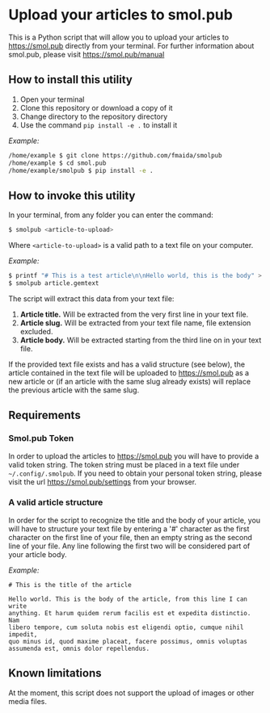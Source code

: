 # Upload your articles to smol.pub

This is a Python script that will allow you to upload your articles to <https://smol.pub> 
directly from your terminal.
For further information about smol.pub, please visit <https://smol.pub/manual>

## How to install this utility

1. Open your terminal 
2. Clone this repository or download a copy of it
3. Change directory to the repository directory
4. Use the command `pip install -e .` to install it

*Example:*
```sh
/home/example $ git clone https://github.com/fmaida/smolpub
/home/example $ cd smol.pub
/home/example/smolpub $ pip install -e .
```

## How to invoke this utility

In your terminal, from any folder you can enter the command:

```sh
$ smolpub <article-to-upload>
```

Where `<article-to-upload>` is a valid path to a text file on your computer.

*Example:*
```sh
$ printf "# This is a test article\n\nHello world, this is the body" > article.gemtext
$ smolpub article.gemtext
```

The script will extract this data from your text file:

1. **Article title.** Will be extracted from the very first line in your text file.
2. **Article slug.** Will be extracted from your text file name, file extension excluded.
3. **Article body.** Will be extracted starting from the third line on in your text file.

If the provided text file exists and has a valid structure (see below), the article contained 
in the text file will be uploaded to <https://smol.pub> as a new article or (if an article 
with the same slug already exists) will replace the previous article with the same slug.

## Requirements

### Smol.pub Token 

In order to upload the articles to https://smol.pub you will have to provide a valid token string. 
The token string must be placed in a text file under `~/.config/.smolpub`. If you need to obtain 
your personal token string, please visit the url <https://smol.pub/settings> from your browser.

### A valid article structure

In order for the script to recognize the title and the body of your article, you will have to structure your 
text file by entering a '#' character as the first character on the first line of your file, then an empty 
string as the second line of your file. Any line following the first two will be considered part of your 
article body.

*Example:*
```
# This is the title of the article

Hello world. This is the body of the article, from this line I can write
anything. Et harum quidem rerum facilis est et expedita distinctio. Nam
libero tempore, cum soluta nobis est eligendi optio, cumque nihil impedit,
quo minus id, quod maxime placeat, facere possimus, omnis voluptas
assumenda est, omnis dolor repellendus.
```

## Known limitations

At the moment, this script does not support the upload of images or other media files.
